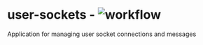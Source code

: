 # user-sockets - ![workflow](https://github.com/frntfinancial/user-sockets/actions/workflows/staging.yml/badge.svg)

Application for managing user socket connections and messages
